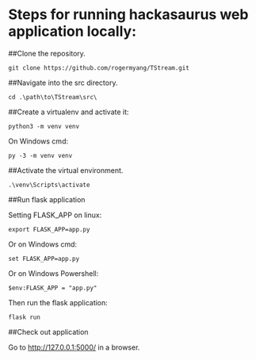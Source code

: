 # Steps for running hackasaurus web application locally:

##Clone the repository.

```
git clone https://github.com/rogermyang/TStream.git
```

##Navigate into the src directory. 

```
cd .\path\to\TStream\src\
```

##Create a virtualenv and activate it:

```
python3 -m venv venv
```

On Windows cmd:

```
py -3 -m venv venv
```

##Activate the virtual environment. 

```
.\venv\Scripts\activate
```

##Run flask application	

Setting FLASK_APP on linux:

```
export FLASK_APP=app.py
```

Or on Windows cmd:

```
set FLASK_APP=app.py
```

Or on Windows Powershell:

```
$env:FLASK_APP = "app.py"
```


Then run the flask application:

```
flask run
```

##Check out application

Go to http://127.0.0.1:5000/ in a browser.


